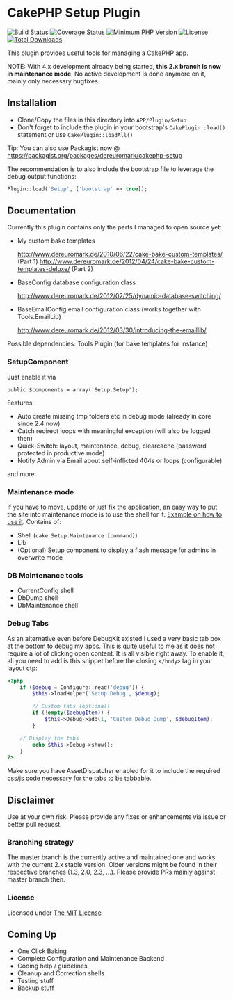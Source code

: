 # CakePHP Setup Plugin
[![Build Status](https://api.travis-ci.com/dereuromark/cakephp-setup.svg?branch=cake2)](https://travis-ci.com/dereuromark/cakephp-setup)
[![Coverage Status](https://coveralls.io/repos/dereuromark/cakephp-setup/badge.svg?branch=2.x)](https://coveralls.io/r/dereuromark/cakephp-setup)
[![Minimum PHP Version](http://img.shields.io/badge/php-%3E%3D%205.4-8892BF.svg)](https://php.net/)
[![License](https://poser.pugx.org/dereuromark/cakephp-setup/license.svg)](https://packagist.org/packages/dereuromark/cakephp-setup)
[![Total Downloads](https://poser.pugx.org/dereuromark/setup-cakephp/d/total.svg)](https://packagist.org/packages/dereuromark/cakephp-setup)

This plugin provides useful tools for managing a CakePHP app.

NOTE: With 4.x development already being started, **this 2.x branch is now in maintenance mode**. No active development is done anymore on it, mainly only necessary bugfixes.

## Installation

* Clone/Copy the files in this directory into `APP/Plugin/Setup`
* Don't forget to include the plugin in your bootstrap's `CakePlugin::load()` statement or use `CakePlugin::loadAll()`

Tip: You can also use Packagist now @ https://packagist.org/packages/dereuromark/cakephp-setup

The recommendation is to also include the bootstrap file to leverage the debug output functions:
```php
Plugin::load('Setup', ['bootstrap' => true]);
```

## Documentation

Currently this plugin contains only the parts I managed to open source yet:

*	My custom bake templates

	http://www.dereuromark.de/2010/06/22/cake-bake-custom-templates/ (Part 1)
	http://www.dereuromark.de/2012/04/24/cake-bake-custom-templates-deluxe/ (Part 2)

*	BaseConfig database configuration class

	http://www.dereuromark.de/2012/02/25/dynamic-database-switching/

* BaseEmailConfig email configuration class (works together with Tools.EmailLib)

	http://www.dereuromark.de/2012/03/30/introducing-the-emaillib/

Possible dependencies: Tools Plugin (for bake templates for instance)

### SetupComponent

Just enable it via

    public $components = array('Setup.Setup');

Features:

* Auto create missing tmp folders etc in debug mode (already in core since 2.4 now)
* Catch redirect loops with meaningful exception (will also be logged then)
* Quick-Switch: layout, maintenance, debug, clearcache (password protected in productive mode)
* Notify Admin via Email about self-inflicted 404s or loops (configurable)

and more.

### Maintenance mode

If you have to move, update or just fix the application, an easy way to put the site into maintenance mode
is to use the shell for it. [Example on how to use it](http://www.dereuromark.de/2013/09/29/moving-a-cakephp-app/).
Contains of:

* Shell (`cake Setup.Maintenance [command]`)
* Lib
* (Optional) Setup component to display a flash message for admins in overwrite mode

### DB Maintenance tools

* CurrentConfig shell
* DbDump shell
* DbMaintenance shell

### Debug Tabs
As an alternative even before DebugKit existed I used a very basic tab box at the bottom to debug my apps.
This is quite useful to me as it does not require a lot of clicking open content. It is all visible right away.
To enable it, all you need to add is this snippet before the closing `</body>` tag in your layout ctp:
```php
<?php
	if ($debug = Configure::read('debug')) {
		$this->loadHelper('Setup.Debug', $debug);

		// Custom tabs (optional)
		if (!empty($debugItem)) {
			$this->Debug->add(1, 'Custom Debug Dump', $debugItem);
		}

  	// Display the tabs
		echo $this->Debug->show();
	}
?>
```

Make sure you have AssetDispatcher enabled for it to include the required css/js code necessary for the tabs
to be tabbable.

## Disclaimer
Use at your own risk. Please provide any fixes or enhancements via issue or better pull request.

### Branching strategy
The master branch is the currently active and maintained one and works with the current 2.x stable version.
Older versions might be found in their respective branches (1.3, 2.0, 2.3, ...).
Please provide PRs mainly against master branch then.

### License
Licensed under [The MIT License](http://www.opensource.org/licenses/mit-license.php)

## Coming Up

* One Click Baking
* Complete Configuration and Maintenance Backend
* Coding help / guidelines
* Cleanup and Correction shells
* Testing stuff
* Backup stuff
